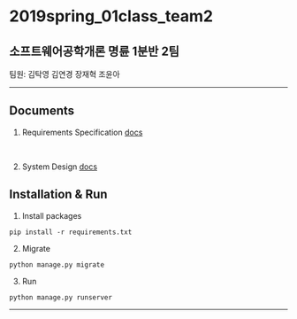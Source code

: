 # 2019spring_01class_team2

## 소프트웨어공학개론 명륜 1분반 2팀 
팀원: 김탁영 김연경 장재혁 조윤아

---
## Documents
1. Requirements Specification 
[docs](https://github.com/skkuse/2019spring_01class_team2/blob/master/docs/requirement.pdf)
<br/>

2. System Design
[docs](https://github.com/skkuse/2019spring_01class_team2/blob/master/docs/system_design.pdf)

## Installation & Run
1. Install packages
```{bash}
pip install -r requirements.txt
```
2. Migrate
```{bash}
python manage.py migrate
```
3. Run
```{bash}
python manage.py runserver
```
---

